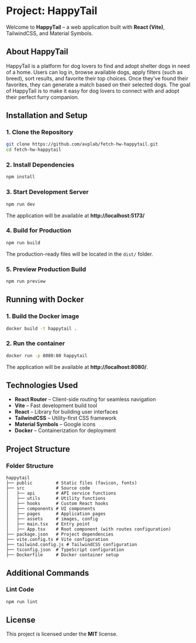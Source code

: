 # Project: HappyTail

Welcome to **HappyTail** – a web application built with **React (Vite)**, TailwindCSS, and Material Symbols.

## About HappyTail
HappyTail is a platform for dog lovers to find and adopt shelter dogs in need of a home. Users can log in, browse available dogs, apply filters (such as breed), sort results, and favorite their top choices. Once they’ve found their favorites, they can generate a match based on their selected dogs. The goal of HappyTail is to make it easy for dog lovers to connect with and adopt their perfect furry companion.

## Installation and Setup

### 1. Clone the Repository
```sh
git clone https://github.com/avplab/fetch-hw-happytail.git
cd fetch-hw-happytail
```

### 2. Install Dependencies
```sh
npm install
```

### 3. Start Development Server
```sh
npm run dev
```
The application will be available at **http://localhost:5173/**

### 4. Build for Production
```sh
npm run build
```
The production-ready files will be located in the `dist/` folder.

### 5. Preview Production Build
```sh
npm run preview
```

## Running with Docker

### 1. Build the Docker image
```sh
docker build -t happytail .
```

### 2. Run the container
```sh
docker run -p 8080:80 happytail
```
The application will be available at **http://localhost:8080/**.

## Technologies Used
- **React Router** – Client-side routing for seamless navigation
- **Vite** – Fast development build tool
- **React** – Library for building user interfaces
- **TailwindCSS** – Utility-first CSS framework
- **Material Symbols** – Google icons
- **Docker** – Containerization for deployment

## Project Structure

### Folder Structure
```
happytail
├── public         # Static files (favicon, fonts)
├── src            # Source code
│   ├── api        # API service functions
│   ├── utils      # Utility functions
│   ├── hooks      # Custom React hooks
│   ├── components # UI components
│   ├── pages      # Application pages
│   ├── assets     # images, config
│   ├── main.tsx   # Entry point
│   ├── App.tsx    # Root component (with routes configuration)
├── package.json   # Project dependencies
├── vite.config.ts # Vite configuration
├── tailwind.config.js # TailwindCSS configuration
├── tsconfig.json  # TypeScript configuration
├── Dockerfile     # Docker container setup
```

## Additional Commands

### Lint Code
```sh
npm run lint
```

## License
This project is licensed under the **MIT** license.
